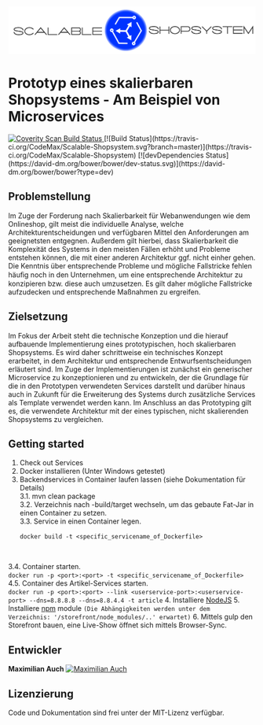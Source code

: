 ![Logo](./img/header_light.png)

# Prototyp eines skalierbaren Shopsystems - Am Beispiel von Microservices  
<a href="https://scan.coverity.com/projects/codemax-scalable-shopsystem">
  <img alt="Coverity Scan Build Status"
       src="https://scan.coverity.com/projects/9743/badge.svg"/>
</a>
[![Build Status](https://travis-ci.org/CodeMax/Scalable-Shopsystem.svg?branch=master)](https://travis-ci.org/CodeMax/Scalable-Shopsystem)
[![devDependencies Status](https://david-dm.org/bower/bower/dev-status.svg)](https://david-dm.org/bower/bower?type=dev)

## Problemstellung
Im Zuge der Forderung nach Skalierbarkeit für Webanwendungen wie dem Onlineshop, gilt meist die individuelle Analyse, welche Architekturentscheidungen und verfügbaren Mittel den Anforderungen am geeignetsten entgegnen. Außerdem gilt hierbei, dass Skalierbarkeit die Komplexität des Systems in den meisten Fällen erhöht und Probleme entstehen können, die mit einer anderen Architektur ggf. nicht einher gehen. Die Kenntnis über entsprechende Probleme und mögliche Fallstricke fehlen häuﬁg noch in den Unternehmen, um eine entsprechende Architektur zu konzipieren bzw. diese auch umzusetzen. Es gilt daher mögliche Fallstricke aufzudecken und entsprechende Maßnahmen zu ergreifen.

## Zielsetzung
Im Fokus der Arbeit steht die technische Konzeption und die hierauf aufbauende Implementierung eines prototypischen, hoch skalierbaren Shopsystems. Es wird daher schrittweise ein technisches Konzept erarbeitet, in dem Architektur und entsprechende Entwurfsentscheidungen erläutert sind. Im Zuge der Implementierungen ist zunächst ein generischer Microservice zu konzeptionieren und zu entwickeln, der die Grundlage für die in den Prototypen verwendeten Services darstellt und darüber hinaus auch in Zukunft für die Erweiterung des Systems durch zusätzliche Services als Template verwendet werden kann. Im Anschluss an das Prototyping gilt es, die verwendete Architektur mit der eines typischen, nicht skalierenden Shopsystems zu vergleichen.

## Getting started
1. Check out Services
2. Docker installieren (Unter Windows getestet)
3. Backendservices in Container laufen lassen (siehe Dokumentation für Details) <br>
3.1. mvn clean package <br>
3.2. Verzeichnis nach <service>-build/target wechseln, um das gebaute Fat-Jar in einen Container zu setzen. <br>
3.3. Service in einen Container legen. <br>
    ```
    docker build -t <specific_servicename_of_Dockerfile>
    ```
    <br>
3.4. Container starten. <br>
    ```
    docker run -p <port>:<port> -t <specific_servicename_of_Dockerfile>
    ```
    <br>
4.5. Container des Artikel-Services starten. <br>
    ```
    docker run -p <port>:<port> --link <userservice-port>:<userservice-port> --dns=8.8.8.8 --dns=8.8.4.4 -t article
    ```
4. Installiere <a href="https://nodejs.org/en/download/">NodeJS</a>
5. Installiere [npm](https://www.npmjs.com/) module 
    ```
    (Die Abhängigkeiten werden unter dem Verzeichnis: '/storefront/node_modules/..' erwartet)
    ```
6. Mittels gulp den Storefront bauen, eine Live-Show öffnet sich mittels Browser-Sync.


## Entwickler
  **Maximilian Auch** 
  <a href="http://www.xing.com/profile/Maximilian_Auch" target="_blank" rel="me"><img src="http://www.xing.com/img/buttons/1_de_btn.gif" width="85" height="23" alt="Maximilian Auch"></a>


## Lizenzierung
Code und Dokumentation sind frei unter der MIT-Lizenz verfügbar.